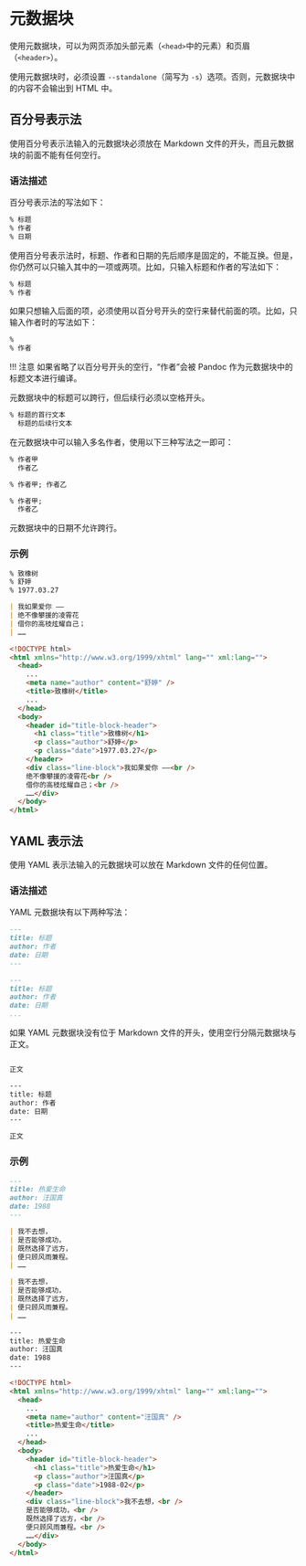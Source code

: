 # 元数据块

使用元数据块，可以为网页添加头部元素（`<head>`中的元素）和页眉 （`<header>`）。

使用元数据块时，必须设置 `--standalone`（简写为 `-s`）选项。否则，元数据块中的内容不会输出到 HTML 中。

## 百分号表示法

使用百分号表示法输入的元数据块必须放在 Markdown 文件的开头，而且元数据块的前面不能有任何空行。

### 语法描述

百分号表示法的写法如下：

```Markdown
% 标题
% 作者
% 日期
```

使用百分号表示法时，标题、作者和日期的先后顺序是固定的，不能互换。但是，你仍然可以只输入其中的一项或两项。比如，只输入标题和作者的写法如下：

```markdown
% 标题
% 作者
```

如果只想输入后面的项，必须使用以百分号开头的空行来替代前面的项。比如，只输入作者时的写法如下：

```markdown
%
% 作者
```

!!! 注意
    如果省略了以百分号开头的空行，“作者”会被 Pandoc 作为元数据块中的标题文本进行编译。

元数据块中的标题可以跨行，但后续行必须以空格开头。

```markdown
% 标题的首行文本
  标题的后续行文本
```

在元数据块中可以输入多名作者，使用以下三种写法之一即可：

```markdown
% 作者甲
  作者乙
```

```markdown
% 作者甲; 作者乙
```

```markdown
% 作者甲;
  作者乙
```

元数据块中的日期不允许跨行。

### 示例

```markdown
% 致橡树
% 舒婷
% 1977.03.27

| 我如果爱你 ——
| 绝不像攀援的凌霄花
| 借你的高枝炫耀自己；
| ……
```

```html
<!DOCTYPE html>
<html xmlns="http://www.w3.org/1999/xhtml" lang="" xml:lang="">
  <head>
    ...
    <meta name="author" content="舒婷" />
    <title>致橡树</title>
    ...
  </head>
  <body>
    <header id="title-block-header">
      <h1 class="title">致橡树</h1>
      <p class="author">舒婷</p>
      <p class="date">1977.03.27</p>
    </header>
    <div class="line-block">我如果爱你 ——<br />
    绝不像攀援的凌霄花<br />
    借你的高枝炫耀自己；<br />
    ……</div>
  </body>
</html>
```

## YAML 表示法

使用 YAML 表示法输入的元数据块可以放在 Markdown 文件的任何位置。

### 语法描述

YAML 元数据块有以下两种写法：

```markdown
---
title: 标题
author: 作者
date: 日期
---
```

```markdown
---
title: 标题
author: 作者
date: 日期
...
```

如果 YAML 元数据块没有位于 Markdown 文件的开头，使用空行分隔元数据块与正文。

```markdown

正文

---
title: 标题
author: 作者
date: 日期
---

正文
```

### 示例

```markdown
---
title: 热爱生命
author: 汪国真
date: 1988
---

| 我不去想，
| 是否能够成功，
| 既然选择了远方，
| 便只顾风雨兼程。
| ……
```

```markdown
| 我不去想，
| 是否能够成功，
| 既然选择了远方，
| 便只顾风雨兼程。
| ……

---
title: 热爱生命
author: 汪国真
date: 1988
---
```

```html
<!DOCTYPE html>
<html xmlns="http://www.w3.org/1999/xhtml" lang="" xml:lang="">
  <head>
    ...
    <meta name="author" content="汪国真" />
    <title>热爱生命</title>
    ...
  </head>
  <body>
    <header id="title-block-header">
      <h1 class="title">热爱生命</h1>
      <p class="author">汪国真</p>
      <p class="date">1988-02</p>
    </header>
    <div class="line-block">我不去想，<br />
    是否能够成功，<br />
    既然选择了远方，<br />
    便只顾风雨兼程。<br />
    ……</div>
  </body>
</html>
```



